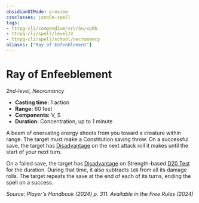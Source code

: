```yaml
---
obsidianUIMode: preview
cssclasses: json5e-spell
tags:
- ttrpg-cli/compendium/src/5e/xphb
- ttrpg-cli/spell/level/2
- ttrpg-cli/spell/school/necromancy
aliases: ["Ray of Enfeeblement"]
---
```

# Ray of Enfeeblement
*2nd-level, Necromancy*  

- **Casting time:** 1 action
- **Range:** 60 feet
- **Components:** V, S
- **Duration:** Concentration, up to 1 minute

A beam of enervating energy shoots from you toward a creature within range. The target must make a Constitution saving throw. On a successful save, the target has [Disadvantage](disadvantage-xphb.md) on the next attack roll it makes until the start of your next turn.

On a failed save, the target has [Disadvantage](disadvantage-xphb.md) on Strength-based [D20 Test](d20-test-xphb.md) for the duration. During that time, it also subtracts `1d8` from all its damage rolls. The target repeats the save at the end of each of its turns, ending the spell on a success.

*Source: Player's Handbook (2024) p. 311. Available in the Free Rules (2024)*